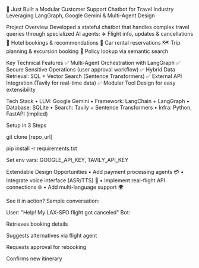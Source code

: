 🚀 Just Built a Modular Customer Support Chatbot for Travel Industry
Leveraging LangGraph, Google Gemini & Multi-Agent Design

Project Overview
Developed a stateful chatbot that handles complex travel queries through specialized AI agents:
✈️ Flight info, updates & cancellations
🏨 Hotel bookings & recommendations
🚗 Car rental reservations
🗺️ Trip planning & excursion booking
📑 Policy lookup via semantic search

Key Technical Features
✅ Multi-Agent Orchestration with LangGraph
✅ Secure Sensitive Operations (user approval workflow)
✅ Hybrid Data Retrieval: SQL + Vector Search (Sentence Transformers)
✅ External API Integration (Tavily for real-time data)
✅ Modular Tool Design for easy extensibility

Tech Stack
• LLM: Google Gemini
• Framework: LangChain + LangGraph
• Database: SQLite
• Search: Tavily + Sentence Transformers
• Infra: Python, FastAPI (implied)

Setup in 3 Steps

git clone [repo_url]

pip install -r requirements.txt

Set env vars:
GOOGLE_API_KEY, TAVILY_API_KEY

Extendable Design Opportunities
• Add payment processing agents 💳
• Integrate voice interface (ASR/TTS) 🎤
• Implement real-flight API connections 🌐
• Add multi-language support 🌍

See it in action?
Sample conversation:

User: "Help! My LAX-SFO flight got canceled"
Bot:

Retrieves booking details

Suggests alternatives via flight agent

Requests approval for rebooking

Confirms new itinerary

